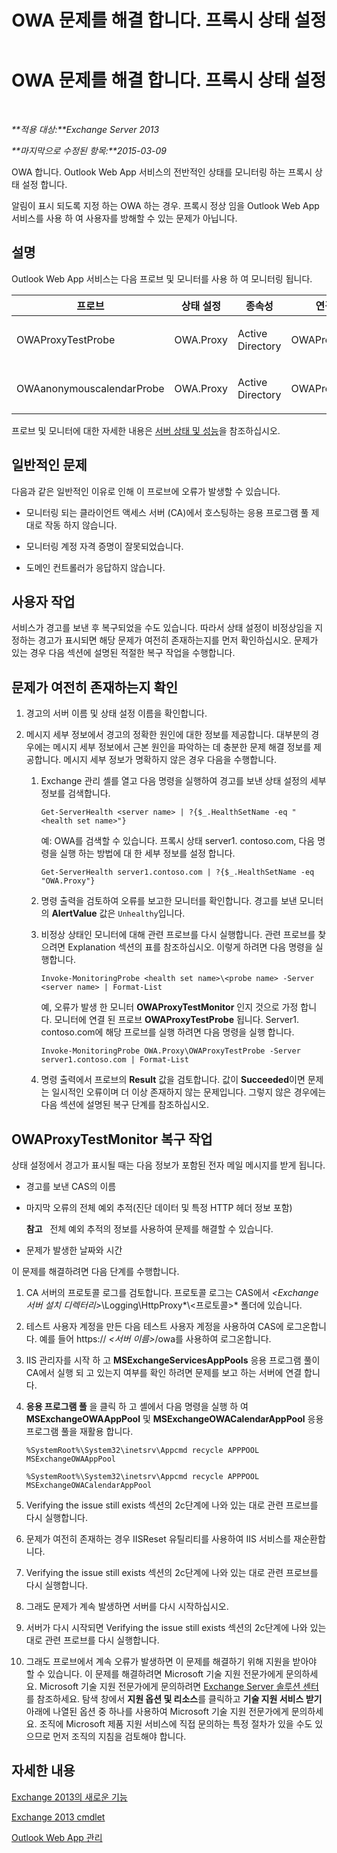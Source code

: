 ﻿---
title: OWA 문제를 해결 합니다. 프록시 상태 설정
TOCTitle: OWA 문제를 해결 합니다. 프록시 상태 설정
ms:assetid: 1eaa26ad-b489-402a-ad2d-bfae3b083f42
ms:mtpsurl: https://technet.microsoft.com/ko-kr/library/ms.exch.scom.owa.proxy(v=EXCHG.150)
ms:contentKeyID: 53275571
ms.date: 03/06/2017
mtps_version: v=EXCHG.150
ms.translationtype: MT
---

# OWA 문제를 해결 합니다. 프록시 상태 설정

 

_**적용 대상:**Exchange Server 2013_

_**마지막으로 수정된 항목:**2015-03-09_

OWA 합니다. Outlook Web App 서비스의 전반적인 상태를 모니터링 하는 프록시 상태 설정 합니다.

알림이 표시 되도록 지정 하는 OWA 하는 경우. 프록시 정상 임을 Outlook Web App 서비스를 사용 하 여 사용자를 방해할 수 있는 문제가 아닙니다.

## 설명

Outlook Web App 서비스는 다음 프로브 및 모니터를 사용 하 여 모니터링 됩니다.


<table>
<colgroup>
<col style="width: 25%" />
<col style="width: 25%" />
<col style="width: 25%" />
<col style="width: 25%" />
</colgroup>
<thead>
<tr class="header">
<th>프로브</th>
<th>상태 설정</th>
<th>종속성</th>
<th>연결된 모니터</th>
</tr>
</thead>
<tbody>
<tr class="odd">
<td><p>OWAProxyTestProbe</p></td>
<td><p>OWA.Proxy</p></td>
<td><p>Active Directory</p></td>
<td><p>OWAProxyTestMonitor</p></td>
</tr>
<tr class="even">
<td><p>OWAanonymouscalendarProbe</p></td>
<td><p>OWA.Proxy</p></td>
<td><p>Active Directory</p></td>
<td><p>OWAProxyTestMonitor</p></td>
</tr>
</tbody>
</table>


프로브 및 모니터에 대한 자세한 내용은 [서버 상태 및 성능](https://technet.microsoft.com/ko-kr/library/jj150551\(v=exchg.150\))을 참조하십시오.

## 일반적인 문제

다음과 같은 일반적인 이유로 인해 이 프로브에 오류가 발생할 수 있습니다.

  - 모니터링 되는 클라이언트 액세스 서버 (CA)에서 호스팅하는 응용 프로그램 풀 제대로 작동 하지 않습니다.

  - 모니터링 계정 자격 증명이 잘못되었습니다.

  - 도메인 컨트롤러가 응답하지 않습니다.

## 사용자 작업

서비스가 경고를 보낸 후 복구되었을 수도 있습니다. 따라서 상태 설정이 비정상임을 지정하는 경고가 표시되면 해당 문제가 여전히 존재하는지를 먼저 확인하십시오. 문제가 있는 경우 다음 섹션에 설명된 적절한 복구 작업을 수행합니다.

## 문제가 여전히 존재하는지 확인

1.  경고의 서버 이름 및 상태 설정 이름을 확인합니다.

2.  메시지 세부 정보에서 경고의 정확한 원인에 대한 정보를 제공합니다. 대부분의 경우에는 메시지 세부 정보에서 근본 원인을 파악하는 데 충분한 문제 해결 정보를 제공합니다. 메시지 세부 정보가 명확하지 않은 경우 다음을 수행합니다.
    
    1.  Exchange 관리 셸를 열고 다음 명령을 실행하여 경고를 보낸 상태 설정의 세부 정보를 검색합니다.
        
            Get-ServerHealth <server name> | ?{$_.HealthSetName -eq "<health set name>"}
        
        예: OWA를 검색할 수 있습니다. 프록시 상태 server1. contoso.com, 다음 명령을 실행 하는 방법에 대 한 세부 정보를 설정 합니다.
        
            Get-ServerHealth server1.contoso.com | ?{$_.HealthSetName -eq "OWA.Proxy"}
    
    2.  명령 출력을 검토하여 오류를 보고한 모니터를 확인합니다. 경고를 보낸 모니터의 **AlertValue** 값은 `Unhealthy`입니다.
    
    3.  비정상 상태인 모니터에 대해 관련 프로브를 다시 실행합니다. 관련 프로브를 찾으려면 Explanation 섹션의 표를 참조하십시오. 이렇게 하려면 다음 명령을 실행합니다.
        
            Invoke-MonitoringProbe <health set name>\<probe name> -Server <server name> | Format-List
        
        예, 오류가 발생 한 모니터 **OWAProxyTestMonitor** 인지 것으로 가정 합니다. 모니터에 연결 된 프로브 **OWAProxyTestProbe** 됩니다. Server1. contoso.com에 해당 프로브를 실행 하려면 다음 명령을 실행 합니다.
        
            Invoke-MonitoringProbe OWA.Proxy\OWAProxyTestProbe -Server server1.contoso.com | Format-List
    
    4.  명령 출력에서 프로브의 **Result** 값을 검토합니다. 값이 **Succeeded**이면 문제는 일시적인 오류이며 더 이상 존재하지 않는 문제입니다. 그렇지 않은 경우에는 다음 섹션에 설명된 복구 단계를 참조하십시오.

## OWAProxyTestMonitor 복구 작업

상태 설정에서 경고가 표시될 때는 다음 정보가 포함된 전자 메일 메시지를 받게 됩니다.

  - 경고를 보낸 CAS의 이름

  - 마지막 오류의 전체 예외 추적(진단 데이터 및 특정 HTTP 헤더 정보 포함)  
    
    **참고**   전체 예외 추적의 정보를 사용하여 문제를 해결할 수 있습니다.

  - 문제가 발생한 날짜와 시간

이 문제를 해결하려면 다음 단계를 수행합니다.

1.  CA 서버의 프로토콜 로그를 검토합니다. 프로토콜 로그는 CAS에서 *\<Exchange 서버 설치 디렉터리\>*\\Logging\\HttpProxy*\\\<프로토콜\>* 폴더에 있습니다.

2.  테스트 사용자 계정을 만든 다음 테스트 사용자 계정을 사용하여 CAS에 로그온합니다. 예를 들어 https:// *\<서버 이름\>*/owa를 사용하여 로그온합니다.

3.  IIS 관리자를 시작 하 고 **MSExchangeServicesAppPools** 응용 프로그램 풀이 CA에서 실행 되 고 있는지 여부를 확인 하려면 문제를 보고 하는 서버에 연결 합니다.

4.  **응용 프로그램 풀** 을 클릭 하 고 셸에서 다음 명령을 실행 하 여 **MSExchangeOWAAppPool** 및 **MSExchangeOWACalendarAppPool** 응용 프로그램 풀을 재활용 합니다.
    
        %SystemRoot%\System32\inetsrv\Appcmd recycle APPPOOL MSExchangeOWAAppPool
    
        %SystemRoot%\System32\inetsrv\Appcmd recycle APPPOOL MSExchangeOWACalendarAppPool

5.  Verifying the issue still exists 섹션의 2c단계에 나와 있는 대로 관련 프로브를 다시 실행합니다.

6.  문제가 여전히 존재하는 경우 IISReset 유틸리티를 사용하여 IIS 서비스를 재순환합니다.

7.  Verifying the issue still exists 섹션의 2c단계에 나와 있는 대로 관련 프로브를 다시 실행합니다.

8.  그래도 문제가 계속 발생하면 서버를 다시 시작하십시오.

9.  서버가 다시 시작되면 Verifying the issue still exists 섹션의 2c단계에 나와 있는 대로 관련 프로브를 다시 실행합니다.

10. 그래도 프로브에서 계속 오류가 발생하면 이 문제를 해결하기 위해 지원을 받아야 할 수 있습니다. 이 문제를 해결하려면 Microsoft 기술 지원 전문가에게 문의하세요. Microsoft 기술 지원 전문가에게 문의하려면 [Exchange Server 솔루션 센터](https://go.microsoft.com/fwlink/p/?linkid=180809)를 참조하세요. 탐색 창에서 **지원 옵션 및 리소스**를 클릭하고 **기술 지원 서비스 받기** 아래에 나열된 옵션 중 하나를 사용하여 Microsoft 기술 지원 전문가에게 문의하세요. 조직에 Microsoft 제품 지원 서비스에 직접 문의하는 특정 절차가 있을 수도 있으므로 먼저 조직의 지침을 검토해야 합니다.

## 자세한 내용

[Exchange 2013의 새로운 기능](https://technet.microsoft.com/ko-kr/library/jj150540\(v=exchg.150\))

[Exchange 2013 cmdlet](https://technet.microsoft.com/ko-kr/library/bb124413\(v=exchg.150\))

[Outlook Web App 관리](https://technet.microsoft.com/ko-kr/3814b665-01e8-4881-9a44-163f14789ee4\(exchg.150\)#managing)

